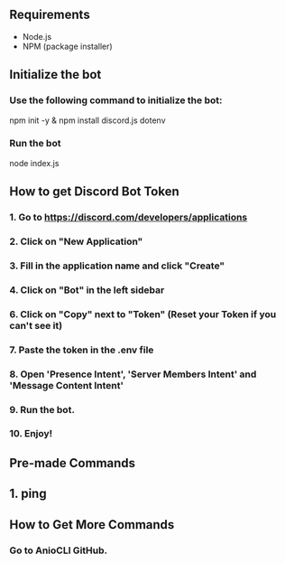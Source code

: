 ## Requirements

- Node.js
- NPM (package installer)


## Initialize the bot
### Use the following command to initialize the bot:

npm init -y & npm install discord.js dotenv

### Run the bot

node index.js

## How to get Discord Bot Token
### 1. Go to https://discord.com/developers/applications
### 2. Click on "New Application"
### 3. Fill in the application name and click "Create"
### 4. Click on "Bot" in the left sidebar
### 6. Click on "Copy" next to "Token" (Reset your Token if you can't see it)
### 7. Paste the token in the .env file
### 8. Open 'Presence Intent', 'Server Members Intent' and 'Message Content Intent'
### 9. Run the bot.
### 10. Enjoy!

## Pre-made Commands

## 1. ping

## How to Get More Commands
### Go to AnioCLI GitHub.